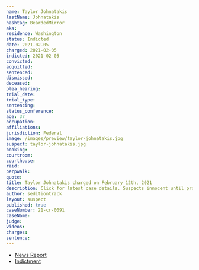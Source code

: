 ```yaml
---
name: Taylor Johnatakis
lastName: Johnatakis
hashtag: BeardedMirror
aka:
residence: Washington
status: Indicted
date: 2021-02-05
charged: 2021-02-05
indicted: 2021-02-05
convicted:
acquitted:
sentenced:
dismissed:
deceased:
plea_hearing:
trial_date:
trial_type:
sentencing:
status_conference:
age: 37
occupation:
affiliations:
jurisdiction: Federal
image: /images/preview/taylor-johnatakis.jpg
suspect: taylor-johnatakis.jpg
booking:
courtroom:
courthouse:
raid:
perpwalk:
quote:
title: Taylor Johnatakis charged on February 12th, 2021
description: Click for latest case details. Suspects innocent until proven guilty.
author: seditiontrack
layout: suspect
published: true
caseNumber: 21-cr-0091
caseName:
judge:
videos:
charges:
sentence:
---
```

- [News Report](https://www.seattletimes.com/seattle-news/fourth-washington-state-resident-charged-in-us-capitol-breach/)
- [Indictment](https://www.justice.gov/usao-dc/case-multi-defendant/file/1377921/download)

